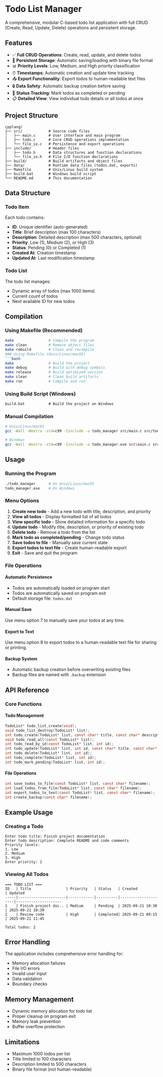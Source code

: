 # Todo List Manager

A comprehensive, modular C-based todo list application with full CRUD (Create, Read, Update, Delete) operations and persistent storage.

## Features

- ✅ **Full CRUD Operations**: Create, read, update, and delete todos
- 💾 **Persistent Storage**: Automatic saving/loading with binary file format
- 📊 **Priority Levels**: Low, Medium, and High priority classification
- ⏰ **Timestamps**: Automatic creation and update time tracking
- 📤 **Export Functionality**: Export todos to human-readable text files
- 🔒 **Data Safety**: Automatic backup creation before saving
- 🎯 **Status Tracking**: Mark todos as completed or pending
- 📋 **Detailed View**: View individual todo details or all todos at once

## Project Structure

```
cpplang/
├── src/            # Source code files
│   ├── main.c      # User interface and main program
│   ├── todo.c      # Core CRUD operations implementation
│   └── file_io.c   # Persistence and export operations
├── include/        # Header files
│   ├── todo.h      # Data structures and function declarations
│   └── file_io.h   # File I/O function declarations
├── build/          # Build artifacts and object files
├── data/           # Runtime data files (todos.dat, exports)
├── Makefile        # Unix/Linux build system
├── build.bat       # Windows build script
└── README.md       # This documentation
```

## Data Structure

### Todo Item
Each todo contains:
- **ID**: Unique identifier (auto-generated)
- **Title**: Brief description (max 100 characters)
- **Description**: Detailed description (max 500 characters, optional)
- **Priority**: Low (1), Medium (2), or High (3)
- **Status**: Pending (0) or Completed (1)
- **Created At**: Creation timestamp
- **Updated At**: Last modification timestamp

### Todo List
The todo list manages:
- Dynamic array of todos (max 1000 items)
- Current count of todos
- Next available ID for new todos

## Compilation

### Using Makefile (Recommended)
```bash
make                # Compile the program
make clean          # Remove object files
make rebuild        # Clean and recompile
### Using Makefile (Unix/Linux/macOS)
```bash
make                # Build the project
make debug          # Build with debug symbols
make release        # Build optimized version
make clean          # Clean build artifacts
make run            # Compile and run
```

### Using Build Script (Windows)
```cmd
build.bat           # Build the project on Windows
```

### Manual Compilation
```bash
# Unix/Linux/macOS
gcc -Wall -Wextra -std=c99 -Iinclude -o todo_manager src/main.c src/todo.c src/file_io.c

# Windows
gcc -Wall -Wextra -std=c99 -Iinclude -o todo_manager.exe src\main.c src\todo.c src\file_io.c
```

## Usage

### Running the Program
```bash
./todo_manager      # On Unix/Linux/macOS
todo_manager.exe    # On Windows
```

### Menu Options
1. **Create new todo** - Add a new todo with title, description, and priority
2. **View all todos** - Display formatted list of all todos
3. **View specific todo** - Show detailed information for a specific todo
4. **Update todo** - Modify title, description, or priority of existing todo
5. **Delete todo** - Remove a todo from the list
6. **Mark todo as completed/pending** - Change todo status
7. **Save todos to file** - Manually save current state
8. **Export todos to text file** - Create human-readable export
9. **Exit** - Save and quit the program

### File Operations

#### Automatic Persistence
- Todos are automatically loaded on program start
- Todos are automatically saved on program exit
- Default storage file: `todos.dat`

#### Manual Save
Use menu option 7 to manually save your todos at any time.

#### Export to Text
Use menu option 8 to export todos to a human-readable text file for sharing or printing.

#### Backup System
- Automatic backup creation before overwriting existing files
- Backup files are named with `.backup` extension

## API Reference

### Core Functions

#### Todo Management
```c
TodoList* todo_list_create(void);
void todo_list_destroy(TodoList* list);
int todo_create(TodoList* list, const char* title, const char* description, Priority priority);
void todo_read_all(const TodoList* list);
int todo_read_by_id(const TodoList* list, int id);
int todo_update(TodoList* list, int id, const char* title, const char* description, int priority);
int todo_delete(TodoList* list, int id);
int todo_complete(TodoList* list, int id);
int todo_mark_pending(TodoList* list, int id);
```

#### File Operations
```c
int save_todos_to_file(const TodoList* list, const char* filename);
int load_todos_from_file(TodoList* list, const char* filename);
int export_todos_to_text(const TodoList* list, const char* filename);
int create_backup(const char* filename);
```

## Example Usage

### Creating a Todo
```
Enter todo title: Finish project documentation
Enter todo description: Complete README and code comments
Priority levels:
1. Low
2. Medium  
3. High
Enter priority: 2
```

### Viewing All Todos
```
=== TODO LIST ===
ID   | Title                | Priority   | Status   | Created             | Updated            
-----|----------------------|------------|----------|---------------------|--------------------- 
1    | Finish project doc.. | Medium     | Pending  | 2025-09-21 10:30    | 2025-09-21 10:30
2    | Review code          | High       | Completed| 2025-09-21 09:15    | 2025-09-21 11:45

Total todos: 2
```

## Error Handling

The application includes comprehensive error handling for:
- Memory allocation failures
- File I/O errors
- Invalid user input
- Data validation
- Boundary checks

## Memory Management

- Dynamic memory allocation for todo list
- Proper cleanup on program exit
- Memory leak prevention
- Buffer overflow protection

## Limitations

- Maximum 1000 todos per list
- Title limited to 100 characters
- Description limited to 500 characters
- Binary file format (not human-readable)

